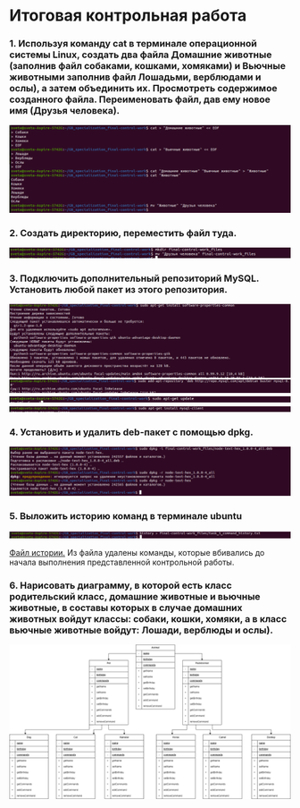 # Итоговая контрольная работа

### 1. Используя команду cat в терминале операционной системы Linux, создать два файла Домашние животные (заполнив файл собаками, кошками, хомяками) и Вьючные животными заполнив файл Лошадьми, верблюдами и ослы), а затем объединить их. Просмотреть содержимое созданного файла. Переименовать файл, дав ему новое имя (Друзья человека).

![](final-control-work_imgs/2024-02-20_23-06.png)

### 2. Создать директорию, переместить файл туда.

![](final-control-work_imgs/2024-02-20_23-16.png)

### 3. Подключить дополнительный репозиторий MySQL. Установить любой пакет из этого репозитория.

![](final-control-work_imgs/2024-02-20_23-23.png)
![](final-control-work_imgs/2024-02-20_23-25.png)
![](final-control-work_imgs/2024-02-20_23-26.png)
![](final-control-work_imgs/2024-02-20_23-27.png)

### 4. Установить и удалить deb-пакет с помощью dpkg.

![](final-control-work_imgs/2024-02-20_23-42.png)

### 5. Выложить историю команд в терминале ubuntu
![](final-control-work_imgs/2024-02-20_23-46.png)

<a href="final-control-work_files/task_5_command_history.txt">Файл истории.</a> Из файла удалены команды, которые вбивались до начала выполнения представленной контрольной работы.

### 6. Нарисовать диаграмму, в которой есть класс родительский класс, домашние животные и вьючные животные, в составы которых в случае домашних животных войдут классы: собаки, кошки, хомяки, а в класс вьючные животные войдут: Лошади, верблюды и ослы).
![](final-control-work_imgs/diagr.png)
